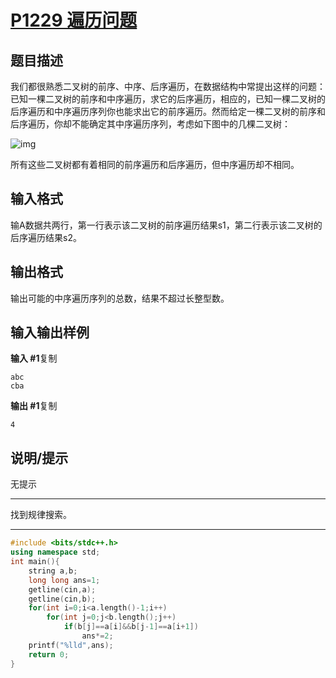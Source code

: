 # [P1229 遍历问题](https://www.luogu.com.cn/problem/P1229)

## 题目描述

我们都很熟悉二叉树的前序、中序、后序遍历，在数据结构中常提出这样的问题：已知一棵二叉树的前序和中序遍历，求它的后序遍历，相应的，已知一棵二叉树的后序遍历和中序遍历序列你也能求出它的前序遍历。然而给定一棵二叉树的前序和后序遍历，你却不能确定其中序遍历序列，考虑如下图中的几棵二叉树：

![img](https://cdn.luogu.com.cn/upload/pic/73.png)

所有这些二叉树都有着相同的前序遍历和后序遍历，但中序遍历却不相同。

## 输入格式

输A数据共两行，第一行表示该二叉树的前序遍历结果s1，第二行表示该二叉树的后序遍历结果s2。

## 输出格式

输出可能的中序遍历序列的总数，结果不超过长整型数。

## 输入输出样例

**输入 #1**复制

```
abc                           
cba
```

**输出 #1**复制

```
4
```

## 说明/提示

无提示



***

找到规律搜索。



***



```c++
#include <bits/stdc++.h>
using namespace std;
int main(){
	string a,b;
	long long ans=1;
	getline(cin,a);
	getline(cin,b);
	for(int i=0;i<a.length()-1;i++)
        for(int j=0;j<b.length();j++)
            if(b[j]==a[i]&&b[j-1]==a[i+1])
				ans*=2;
    printf("%lld",ans);
	return 0; 
}
```

